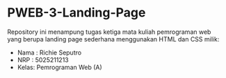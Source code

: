 # PWEB-3-Landing-Page

Repository ini menampung tugas ketiga mata kuliah pemrograman web yang berupa
landing page sederhana menggunakan HTML dan CSS milik:

- Nama : Richie Seputro
- NRP : 5025211213
- Kelas: Pemrograman Web (A)
